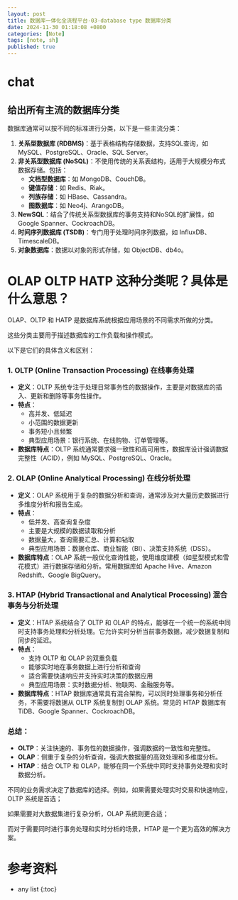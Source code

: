 ```yaml
---
layout: post
title: 数据库一体化全流程平台-03-database type 数据库分类
date: 2024-11-30 01:18:08 +0800
categories: [Note]
tags: [note, sh]
published: true
---
```



# chat

##  给出所有主流的数据库分类

数据库通常可以按不同的标准进行分类，以下是一些主流分类：

1. **关系型数据库 (RDBMS)**：基于表格结构存储数据，支持SQL查询，如 MySQL、PostgreSQL、Oracle、SQL Server。
2. **非关系型数据库 (NoSQL)**：不使用传统的关系表结构，适用于大规模分布式数据存储。包括：
   - **文档型数据库**：如 MongoDB、CouchDB。
   - **键值存储**：如 Redis、Riak。
   - **列族存储**：如 HBase、Cassandra。
   - **图数据库**：如 Neo4j、ArangoDB。
3. **NewSQL**：结合了传统关系型数据库的事务支持和NoSQL的扩展性，如 Google Spanner、CockroachDB。
4. **时间序列数据库 (TSDB)**：专门用于处理时间序列数据，如 InfluxDB、TimescaleDB。
5. **对象数据库**：数据以对象的形式存储，如 ObjectDB、db4o。

# OLAP OLTP HATP 这种分类呢？具体是什么意思？

OLAP、OLTP 和 HATP 是数据库系统根据应用场景的不同需求所做的分类。

这些分类主要用于描述数据库的工作负载和操作模式。

以下是它们的具体含义和区别：

### 1. **OLTP (Online Transaction Processing)** 在线事务处理
   - **定义**：OLTP 系统专注于处理日常事务性的数据操作，主要是对数据库的插入、更新和删除等事务性操作。
   - **特点**：
     - 高并发、低延迟
     - 小范围的数据更新
     - 事务短小且频繁
     - 典型应用场景：银行系统、在线购物、订单管理等。
   - **数据库特点**：OLTP 系统通常要求强一致性和高可用性，数据库设计强调数据完整性（ACID），例如 MySQL、PostgreSQL、Oracle。

### 2. **OLAP (Online Analytical Processing)** 在线分析处理
   - **定义**：OLAP 系统用于复杂的数据分析和查询，通常涉及对大量历史数据进行多维度分析和报告生成。
   - **特点**：
     - 低并发、高查询复杂度
     - 主要是大规模的数据读取和分析
     - 数据量大，查询需要汇总、计算和钻取
     - 典型应用场景：数据仓库、商业智能（BI）、决策支持系统（DSS）。
   - **数据库特点**：OLAP 系统一般优化查询性能，使用维度建模（如星型模式和雪花模式）进行数据存储和分析。常用数据库如 Apache Hive、Amazon Redshift、Google BigQuery。

### 3. **HTAP (Hybrid Transactional and Analytical Processing)** 混合事务与分析处理
   - **定义**：HTAP 系统结合了 OLTP 和 OLAP 的特点，能够在一个统一的系统中同时支持事务处理和分析处理。它允许实时分析当前事务数据，减少数据复制和同步的延迟。
   - **特点**：
     - 支持 OLTP 和 OLAP 的双重负载
     - 能够实时地在事务数据上进行分析和查询
     - 适合需要快速响应并支持实时决策的数据应用
     - 典型应用场景：实时数据分析、物联网、金融服务等。
   - **数据库特点**：HTAP 数据库通常具有混合架构，可以同时处理事务和分析任务，不需要将数据从 OLTP 系统复制到 OLAP 系统。常见的 HTAP 数据库有 TiDB、Google Spanner、CockroachDB。

### 总结：

- **OLTP**：关注快速的、事务性的数据操作，强调数据的一致性和完整性。
- **OLAP**：侧重于复杂的分析查询，强调大数据量的高效处理和多维度分析。
- **HTAP**：结合 OLTP 和 OLAP，能够在同一个系统中同时支持事务处理和实时数据分析。

不同的业务需求决定了数据库的选择。例如，如果需要处理实时交易和快速响应，OLTP 系统是首选；

如果需要对大数据集进行复杂分析，OLAP 系统则更合适；

而对于需要同时进行事务处理和实时分析的场景，HTAP 是一个更为高效的解决方案。




# 参考资料

* any list
{:toc}
